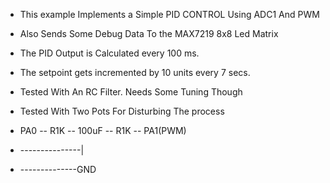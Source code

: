 * This example Implements a Simple PID CONTROL Using ADC1 And PWM
* Also Sends Some Debug Data To the MAX7219 8x8 Led Matrix	 
* The PID Output is Calculated  every 100 ms.
* The setpoint gets incremented by 10 units every 7 secs.


* Tested With An RC Filter. Needs Some Tuning Though
* Tested With Two Pots For Disturbing The process    		

* PA0 -- R1K -- 100uF -- R1K -- PA1(PWM) 
* ---------------|
* --------------GND	


